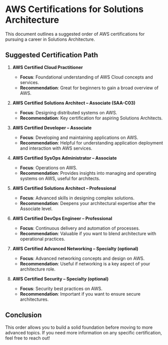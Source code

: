 # AWS Certifications for Solutions Architecture

This document outlines a suggested order of AWS certifications for pursuing a career in Solutions Architecture.

## Suggested Certification Path

1. **AWS Certified Cloud Practitioner**
   - **Focus**: Foundational understanding of AWS Cloud concepts and services.
   - **Recommendation**: Great for beginners to gain a broad overview of AWS.

2. **AWS Certified Solutions Architect – Associate (SAA-C03)**
   - **Focus**: Designing distributed systems on AWS.
   - **Recommendation**: Key certification for aspiring Solutions Architects.

3. **AWS Certified Developer – Associate**
   - **Focus**: Developing and maintaining applications on AWS.
   - **Recommendation**: Helpful for understanding application deployment and interaction with AWS services.

4. **AWS Certified SysOps Administrator – Associate**
   - **Focus**: Operations on AWS.
   - **Recommendation**: Provides insights into managing and operating systems on AWS, useful for architects.

5. **AWS Certified Solutions Architect – Professional**
   - **Focus**: Advanced skills in designing complex solutions.
   - **Recommendation**: Deepens your architectural expertise after the Associate level.

6. **AWS Certified DevOps Engineer – Professional**
   - **Focus**: Continuous delivery and automation of processes.
   - **Recommendation**: Valuable if you want to blend architecture with operational practices.

7. **AWS Certified Advanced Networking – Specialty (optional)**
   - **Focus**: Advanced networking concepts and design on AWS.
   - **Recommendation**: Useful if networking is a key aspect of your architecture role.

8. **AWS Certified Security – Specialty (optional)**
   - **Focus**: Security best practices on AWS.
   - **Recommendation**: Important if you want to ensure secure architectures.

## Conclusion

This order allows you to build a solid foundation before moving to more advanced topics. If you need more information on any specific certification, feel free to reach out!

